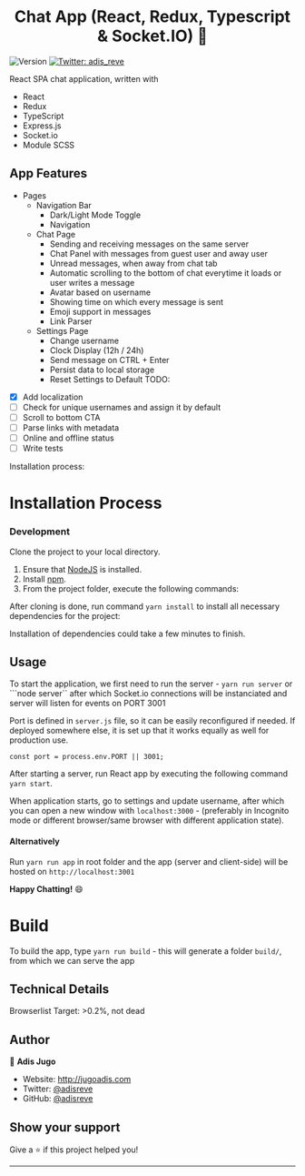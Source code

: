 <h1 align="center">Chat App (React, Redux, Typescript & Socket.IO) 👋</h1>
<p>
  <img alt="Version" src="https://img.shields.io/badge/version-0.1.0-blue.svg?cacheSeconds=2592000" />
  <a href="https://twitter.com/adis_reve" target="_blank">
    <img alt="Twitter: adis_reve" src="https://img.shields.io/twitter/follow/adis_reve.svg?style=social" />
  </a>
</p>

React SPA chat application, written with
- React
- Redux
- TypeScript
- Express.js
- Socket.io
- Module SCSS

## App Features

- Pages
  - Navigation Bar
    - Dark/Light Mode Toggle
    - Navigation
  - Chat Page
    - Sending and receiving messages on the same server
    - Chat Panel with messages from guest user and away user
    - Unread messages, when away from chat tab
    - Automatic scrolling to the bottom of chat everytime it loads or user writes a message
    - Avatar based on username
    - Showing time on which every message is sent
    - Emoji support in messages
    - Link Parser
  - Settings Page
    - Change username
    - Clock Display (12h / 24h)
    - Send message on CTRL + Enter
    - Persist data to local storage
    - Reset Settings to Default
TODO:

- [x] Add localization
- [ ] Check for unique usernames and assign it by default
- [ ] Scroll to bottom CTA
- [ ] Parse links with metadata
- [ ] Online and offline status
- [ ] Write tests

Installation process:

# Installation Process

### Development

Clone the project to your local directory.

1. Ensure that [NodeJS](http://nodejs.org/) is installed.
2. Install [npm](https://www.npmjs.com/).
3. From the project folder, execute the following commands:

After cloning is done, run command ```yarn install``` to install all necessary dependencies for the project:

Installation of dependencies could take a few minutes to finish. 

## Usage

To start the application, we first need to run the server - ```yarn run server``` or ```node server`` after which Socket.io connections will be instanciated and server will listen for events on PORT 3001

Port is defined in `server.js` file, so it can be easily reconfigured if needed. If deployed somewhere else, it is set up that it works equally as well for production use.

``const port = process.env.PORT || 3001;``

After starting a server, run React app by executing the following command ```yarn start```.

When application starts, go to settings and update username, after which you can open a new window with `localhost:3000` - (preferably in Incognito mode or different browser/same browser with different application state).

#### Alternatively

Run ```yarn run app``` in root folder and the app (server and client-side) will be hosted on `http://localhost:3001`

**Happy Chatting!** :smile:

# Build

To build the app, type ```yarn run build``` - this will generate a folder `build/`, from which we can serve the app

## Technical Details

Browserlist Target: >0.2%, not dead

## Author

👤 **Adis Jugo**

* Website: http://jugoadis.com
* Twitter: [@adisreve](https://twitter.com/adisreve)
* GitHub: [@adisreve](https://github.com/adisreve/)

## Show your support

Give a ⭐️ if this project helped you!

***